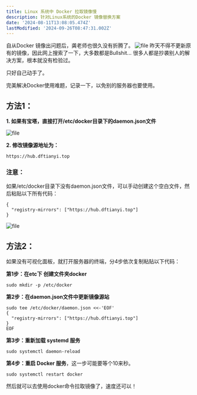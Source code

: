 ```yaml
---
title: Linux 系统中 Docker 拉取镜像慢
description: 针对Linux系统的Docker 镜像替换方案
date: '2024-08-11T13:08:05.474Z'
lastModified: '2024-09-26T08:47:31.002Z'
---
```

自从Docker 镜像出问题后，龚老师也很久没有折腾了。
![file](https://scdn.begs.cn/wp-content/uploads/2024/07/1721145045-image-1721145043864.png)
昨天不得不更新原有的镜像，因此网上搜索了一下，大多数都是Bullshit... 很多人都是抄袭别人的解决方案，根本就没有检验过。

只好自己动手了。

完美解决Docker使用难题，记录一下，以免别的服务器也要使用。

## 方法1：

**1. 如果有宝塔，直接打开/etc/docker目录下的daemon.json文件**

![file](https://scdn.begs.cn/wp-content/uploads/2024/07/1721144576-image-1721144574444.png)

**2. 修改镜像源地址为：**

```shell
https://hub.dftianyi.top
```

### 注意：
如果/etc/docker目录下没有daemon.json文件，可以手动创建这个空白文件，然后粘贴以下所有代码：

```shell
{
  "registry-mirrors": ["https://hub.dftianyi.top"]
}
```
![file](https://scdn.begs.cn/wp-content/uploads/2024/07/1721144824-image-1721144823205.png)


## 方法2：
如果没有可视化面板，就打开服务器的终端，分4步依次复制粘贴以下代码：

**第1步：在etc下 创建文件夹docker**
```shell
sudo mkdir -p /etc/docker
```
**第2步：在daemon.json文件中更新镜像源站**
```shell
sudo tee /etc/docker/daemon.json <<-'EOF'
{
  "registry-mirrors": ["https://hub.dftianyi.top"]
}
EOF
```
**第3步：重新加载 systemd 服务**
```shell
sudo systemctl daemon-reload
```
**第4步：重启 Docker 服务**，这一步可能要等个10来秒。
```shell
sudo systemctl restart docker
```

然后就可以去使用docker命令拉取镜像了，速度还可以！


